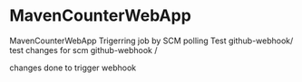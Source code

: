 # MavenCounterWebApp
MavenCounterWebApp
Trigerring job by SCM polling Test
github-webhook/
test changes for scm
github-webhook /

changes done to trigger webhook



